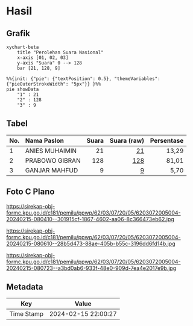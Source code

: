 # Hasil

## Grafik

```mermaid
xychart-beta
    title "Perolehan Suara Nasional"
    x-axis [01, 02, 03]
    y-axis "Suara" 0 --> 128
    bar [21, 128, 9]
```

```mermaid
%%{init: {"pie": {"textPosition": 0.5}, "themeVariables": {"pieOuterStrokeWidth": "5px"}} }%%
pie showData
    "1" : 21
    "2" : 128
    "3" : 9
```

## Tabel

| No. | Nama Paslon    | Suara | Suara (raw) | Persentase |
|:--- |:-------------- | -----:| -----------:| ----------:|
| 1   | ANIES MUHAIMIN | 21    | [21][p-1]   | 13,29      |
| 2   | PRABOWO GIBRAN | 128   | [128][p-2]  | 81,01      |
| 3   | GANJAR MAHFUD  | 9     | [9][p-3]    | 5,70       |


[p-1]: https://github.com/gigit-pemilu/pemilu-2024/blob/main/pilpres/hitung-suara/sub/62-kalimantan-tengah/sub/03-kapuas/sub/07-kapuas-murung/sub/2005-muara-dadahup/sub/004-tps/sub/paslon-1.txt
[p-2]: https://github.com/gigit-pemilu/pemilu-2024/blob/main/pilpres/hitung-suara/sub/62-kalimantan-tengah/sub/03-kapuas/sub/07-kapuas-murung/sub/2005-muara-dadahup/sub/004-tps/sub/paslon-2.txt
[p-3]: https://github.com/gigit-pemilu/pemilu-2024/blob/main/pilpres/hitung-suara/sub/62-kalimantan-tengah/sub/03-kapuas/sub/07-kapuas-murung/sub/2005-muara-dadahup/sub/004-tps/sub/paslon-3.txt

## Foto C Plano

https://sirekap-obj-formc.kpu.go.id/c181/pemilu/ppwp/62/03/07/20/05/6203072005004-20240215-080410--301915cf-1867-4602-aa06-8c366473eb62.jpg

https://sirekap-obj-formc.kpu.go.id/c181/pemilu/ppwp/62/03/07/20/05/6203072005004-20240215-080610--28b5d473-88ae-405b-b55c-3196dd6fd14b.jpg

https://sirekap-obj-formc.kpu.go.id/c181/pemilu/ppwp/62/03/07/20/05/6203072005004-20240215-080723--a3bd0ab6-933f-48e0-909d-7ea4e2017e9b.jpg


## Metadata

| Key        | Value               |
| ---------- | ------------------- |
| Time Stamp | 2024-02-15 22:00:27 |



